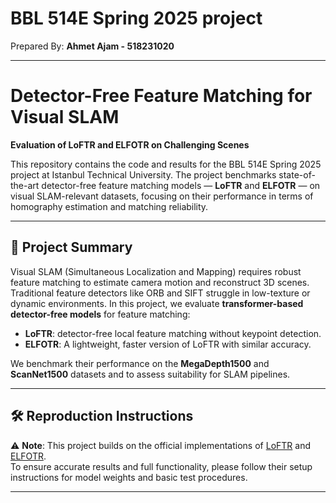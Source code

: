 # BBL 514E Spring 2025 project
Prepared By:
**Ahmet Ajam - 518231020**

---
# Detector-Free Feature Matching for Visual SLAM
**Evaluation of LoFTR and ELFOTR on Challenging Scenes**

This repository contains the code and results for the BBL 514E Spring 2025 project at Istanbul Technical University. The project benchmarks state-of-the-art detector-free feature matching models — **LoFTR** and **ELFOTR** — on visual SLAM-relevant datasets, focusing on their performance in terms of homography estimation and matching reliability.



---

## 📌 Project Summary

Visual SLAM (Simultaneous Localization and Mapping) requires robust feature matching to estimate camera motion and reconstruct 3D scenes. Traditional feature detectors like ORB and SIFT struggle in low-texture or dynamic environments. In this project, we evaluate **transformer-based detector-free models** for feature matching:

- **LoFTR**: detector-free local feature matching without keypoint detection.
- **ELFOTR**: A lightweight, faster version of LoFTR with similar accuracy.

We benchmark their performance on the **MegaDepth1500** and **ScanNet1500** datasets and to assess suitability for SLAM pipelines.

---

## 🛠️ Reproduction Instructions

⚠️ **Note**: This project builds on the official implementations of [LoFTR](https://github.com/zju3dv/LoFTR) and [ELFOTR](https://github.com/SLDGroup/ELFOTR).  
To ensure accurate results and full functionality, please follow their setup instructions for model weights and basic test procedures.

---

